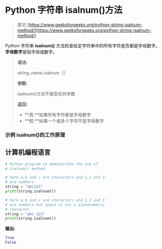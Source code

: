 # Python 字符串 isalnum()方法

> 原文:[https://www.geeksforgeeks.org/python-string-isalnum-method/](https://www.geeksforgeeks.org/python-string-isalnum-method/)

Python 字符串 **isalnum()** 方法检查给定字符串中的所有字符是否都是字母数字。**字母数字**是指字母或数字。

> **语法:**
> 
> string_name.isalnum（）
> 
> **参数:**
> 
> isalnum()方法不接受任何参数
> 
> **返回:**
> 
> *   **真:**如果所有字符都是字母数字
> *   **假:**如果一个或多个字符不是字母数字

### 示例 isalnum()的工作原理

## 计算机编程语言

```py
# Python program to demonstrate the use of
# isalnum() method  

# here a,b and c are characters and 1,2 and 3
# are numbers
string = "abc123"
print(string.isalnum())

# here a,b and c are characters and 1,2 and 3 
# are numbers but space is not a alphanumeric 
# character
string = "abc 123" 
print(string.isalnum())
```

**输出:**

```py
True
False
```